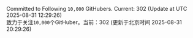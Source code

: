 Committed to Following `10,000` GitHubers. Current: <!-- FOLLOWING_COUNT -->302<!-- FOLLOWING_COUNT --> (Update at UTC <!-- LAST_UPDATED -->2025-08-31 12:29:26<!-- LAST_UPDATED -->)<br>
致力于关注`10,000`个GitHuber。当前：<!-- FOLLOWING_COUNT -->302<!-- FOLLOWING_COUNT --> (更新于北京时间 <!-- LAST_UPDATED_CST -->2025-08-31 20:29:26<!-- LAST_UPDATED_CST -->)
